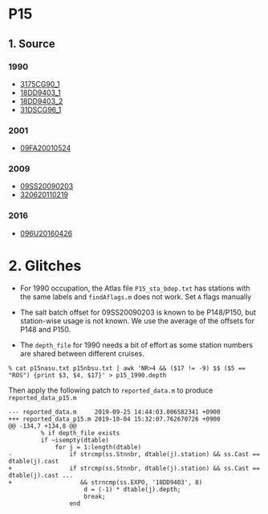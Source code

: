# P15
## 1. Source
### 1990
+ [3175CG90_1](https://cchdo.ucsd.edu/cruise/3175CG90_1)
+ [18DD9403_1](https://cchdo.ucsd.edu/cruise/18DD9403_1)
+ [18DD9403_2](https://cchdo.ucsd.edu/cruise/18DD9403_2)
+ [31DSCG96_1](https://cchdo.ucsd.edu/cruise/31DSCG96_1)

### 2001
+ [09FA20010524](https://cchdo.ucsd.edu/cruise/09FA20010524)

### 2009
+ [09SS20090203](https://cchdo.ucsd.edu/cruise/09SS20090203)
+ [320620110219](https://cchdo.ucsd.edu/cruise/320620110219)

### 2016
+ [096U20160426](https://cchdo.ucsd.edu/cruise/096U20160426)

# 2. Glitches

- For 1990 occupation,
the Atlas file `P15_sta_bdep.txt` has stations with the same labels
and `findAflags.m` does not work. Set `A` flags manually

- The salt batch offset for 09SS20090203 is known to be P148/P150, but
station-wise usage is not known. We use the average of the offsets
for P148 and P150.

- The `depth_file` for 1990 needs a bit of effort as some station numbers
are shared between different cruises.
```
% cat p15nasu.txt p15nbsu.txt | awk 'NR>4 && ($17 != -9) $$ ($5 == "ROS") {print $3, $4, $17}' > p15_1990.depth
```
Then apply the following patch to `reported_data.m` to produce `reported_data_p15.m`
```
--- reported_data.m     2019-09-25 14:44:03.006582341 +0900
+++ reported_data_p15.m 2019-10-04 15:32:07.762670726 +0900
@@ -134,7 +134,8 @@
         % if depth_file exists
         if ~isempty(dtable)
             for j = 1:length(dtable)
-                if strcmp(ss.Stnnbr, dtable(j).station) && ss.Cast == dtable(j).cast
+                if strcmp(ss.Stnnbr, dtable(j).station) && ss.Cast == dtable(j).cast ...
+                   && strncmp(ss.EXPO, '18DD9403', 8)
                     d = (-1) * dtable(j).depth;
                     break;
                 end
```
